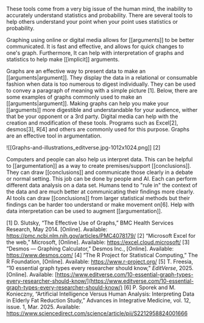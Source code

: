 
These tools come from a very big issue of the human mind, the inability to accurately understand statistics and probability.  There are several tools to help others understand your point when your point uses statistics or probability. 

Graphing using online or digital media allows for [[arguments]] to be better communicated. It is fast and effective, and allows for quick changes to one's graph.  Furthermore, It can help with interpretation of graphs and statistics to help make [[implicit]] arguments. 

Graphs are an effective way to present data to make an [[arguments|argument]].  They display the data in a relational or consumable fashion when data is too numerous to digest individually.  They can be used to convey a paragraph of meaning with a simple picture [1].  Below, there are some examples of graphs commonly used to make an [[arguments|argument]]. Making graphs can help you make your [[arguments]] more digestible and understandable for your audience, wither that be your opponent or a 3rd party. Digital media can help with the creation and modification of these tools. Programs such as Excel[2], desmos[3], R[4] and others are commonly used for this purpose. Graphs are an effective tool in argumentation.

![[Graphs-and-illustrations_editverse.jpg-1012x1024.png]]
[2]

Computers and people can also help us interpret data. This can be helpful to [[argumentation]] as a way to create premises/support [[conclusions]]. They can draw [[conclusions]] and communicate those clearly in a debate or normal setting.  This job can be done by people and AI. Each can perform different data analysis on a data set. Humans tend to "rule in" the context of the data and are much better at communicating their findings more clearly. AI tools can draw [[conclusions]] from larger statistical methods but their findings can be harder too understand or make movement on[6]. Help with data interpretation can be used to augment [[argumentation]]. 


[1] D. Slutsky, “The Effective Use of Graphs,” BMC Health Services Research, May 2014. [Online]. Available: https://pmc.ncbi.nlm.nih.gov/articles/PMC4078179/
[2] “Microsoft Excel for the web,” Microsoft, [Online]. Available: https://excel.cloud.microsoft/
[3] “Desmos — Graphing Calculator,” Desmos Inc., [Online]. Available: https://www.desmos.com/
[4] “The R Project for Statistical Computing,” The R Foundation, [Online]. Available: https://www.r-project.org/
[5] T. Freesia, “10 essential graph types every researcher should know,” _EditVerse_, 2025. [Online]. Available: [https://www.editverse.com/10-essential-graph-types-every-researcher-should-know/](https://www.editverse.com/10-essential-graph-types-every-researcher-should-know/)
[6] P. Sporek and M. Konieczny, “Artificial Intelligence Versus Human Analysis: Interpreting Data in Elderly Fat Reduction Study,” Advances in Integrative Medicine, vol. 12, issue. 1, Mar. 2025. Available: https://www.sciencedirect.com/science/article/pii/S2212958824001666
